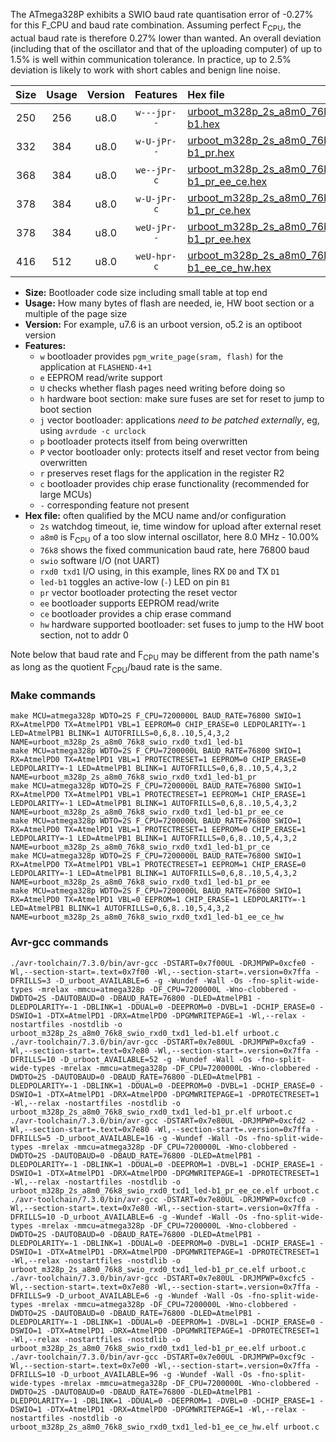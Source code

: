 The ATmega328P exhibits a SWIO baud rate quantisation error of -0.27% for this F_CPU and baud rate combination. Assuming perfect F<sub>CPU</sub>, the actual baud rate is therefore 0.27% lower than wanted. An overall deviation (including that of the oscillator and that of the uploading computer) of up to 1.5% is well within communication tolerance. In practice, up to 2.5% deviation is likely to work with short cables and benign line noise.

|Size|Usage|Version|Features|Hex file|
|:-:|:-:|:-:|:-:|:--|
|250|256|u8.0|`w---jpr--`|[urboot_m328p_2s_a8m0_76k8_swio_rxd0_txd1_led-b1.hex](https://raw.githubusercontent.com/stefanrueger/urboot.hex/main/boards/timeduino/atmega328p/watchdog_2_s/internal_oscillator_a-10.00%25/%2B8m000000_hz/%2B%2B76k8_baud/uart0_rxd0_txd1/led-b1/urboot_m328p_2s_a8m0_76k8_swio_rxd0_txd1_led-b1.hex)|
|332|384|u8.0|`w-U-jPr--`|[urboot_m328p_2s_a8m0_76k8_swio_rxd0_txd1_led-b1_pr.hex](https://raw.githubusercontent.com/stefanrueger/urboot.hex/main/boards/timeduino/atmega328p/watchdog_2_s/internal_oscillator_a-10.00%25/%2B8m000000_hz/%2B%2B76k8_baud/uart0_rxd0_txd1/led-b1/urboot_m328p_2s_a8m0_76k8_swio_rxd0_txd1_led-b1_pr.hex)|
|368|384|u8.0|`we--jPr-c`|[urboot_m328p_2s_a8m0_76k8_swio_rxd0_txd1_led-b1_pr_ee_ce.hex](https://raw.githubusercontent.com/stefanrueger/urboot.hex/main/boards/timeduino/atmega328p/watchdog_2_s/internal_oscillator_a-10.00%25/%2B8m000000_hz/%2B%2B76k8_baud/uart0_rxd0_txd1/led-b1/urboot_m328p_2s_a8m0_76k8_swio_rxd0_txd1_led-b1_pr_ee_ce.hex)|
|378|384|u8.0|`w-U-jPr-c`|[urboot_m328p_2s_a8m0_76k8_swio_rxd0_txd1_led-b1_pr_ce.hex](https://raw.githubusercontent.com/stefanrueger/urboot.hex/main/boards/timeduino/atmega328p/watchdog_2_s/internal_oscillator_a-10.00%25/%2B8m000000_hz/%2B%2B76k8_baud/uart0_rxd0_txd1/led-b1/urboot_m328p_2s_a8m0_76k8_swio_rxd0_txd1_led-b1_pr_ce.hex)|
|378|384|u8.0|`weU-jPr--`|[urboot_m328p_2s_a8m0_76k8_swio_rxd0_txd1_led-b1_pr_ee.hex](https://raw.githubusercontent.com/stefanrueger/urboot.hex/main/boards/timeduino/atmega328p/watchdog_2_s/internal_oscillator_a-10.00%25/%2B8m000000_hz/%2B%2B76k8_baud/uart0_rxd0_txd1/led-b1/urboot_m328p_2s_a8m0_76k8_swio_rxd0_txd1_led-b1_pr_ee.hex)|
|416|512|u8.0|`weU-hpr-c`|[urboot_m328p_2s_a8m0_76k8_swio_rxd0_txd1_led-b1_ee_ce_hw.hex](https://raw.githubusercontent.com/stefanrueger/urboot.hex/main/boards/timeduino/atmega328p/watchdog_2_s/internal_oscillator_a-10.00%25/%2B8m000000_hz/%2B%2B76k8_baud/uart0_rxd0_txd1/led-b1/urboot_m328p_2s_a8m0_76k8_swio_rxd0_txd1_led-b1_ee_ce_hw.hex)|

- **Size:** Bootloader code size including small table at top end
- **Usage:** How many bytes of flash are needed, ie, HW boot section or a multiple of the page size
- **Version:** For example, u7.6 is an urboot version, o5.2 is an optiboot version
- **Features:**
  + `w` bootloader provides `pgm_write_page(sram, flash)` for the application at `FLASHEND-4+1`
  + `e` EEPROM read/write support
  + `U` checks whether flash pages need writing before doing so
  + `h` hardware boot section: make sure fuses are set for reset to jump to boot section
  + `j` vector bootloader: applications *need to be patched externally*, eg, using `avrdude -c urclock`
  + `p` bootloader protects itself from being overwritten
  + `P` vector bootloader only: protects itself and reset vector from being overwritten
  + `r` preserves reset flags for the application in the register R2
  + `c` bootloader provides chip erase functionality (recommended for large MCUs)
  + `-` corresponding feature not present
- **Hex file:** often qualified by the MCU name and/or configuration
  + `2s` watchdog timeout, ie, time window for upload after external reset
  + `a8m0` is F<sub>CPU</sub> of a too slow internal oscillator, here 8.0 MHz - 10.00%
  + `76k8` shows the fixed communication baud rate, here 76800 baud
  + `swio` software I/O (not UART)
  + `rxd0 txd1` I/O using, in this example, lines RX `D0` and TX `D1`
  + `led-b1` toggles an active-low (`-`) LED on pin `B1`
  + `pr` vector bootloader protecting the reset vector
  + `ee` bootloader supports EEPROM read/write
  + `ce` bootloader provides a chip erase command
  + `hw` hardware supported bootloader: set fuses to jump to the HW boot section, not to addr 0


Note below that baud rate and F<sub>CPU</sub> may be different from the path name's as long as the quotient F<sub>CPU</sub>/baud rate is the same.

### Make commands
```
make MCU=atmega328p WDTO=2S F_CPU=7200000L BAUD_RATE=76800 SWIO=1 RX=AtmelPD0 TX=AtmelPD1 VBL=1 EEPROM=0 CHIP_ERASE=0 LEDPOLARITY=-1 LED=AtmelPB1 BLINK=1 AUTOFRILLS=0,6,8..10,5,4,3,2 NAME=urboot_m328p_2s_a8m0_76k8_swio_rxd0_txd1_led-b1
make MCU=atmega328p WDTO=2S F_CPU=7200000L BAUD_RATE=76800 SWIO=1 RX=AtmelPD0 TX=AtmelPD1 VBL=1 PROTECTRESET=1 EEPROM=0 CHIP_ERASE=0 LEDPOLARITY=-1 LED=AtmelPB1 BLINK=1 AUTOFRILLS=0,6,8..10,5,4,3,2 NAME=urboot_m328p_2s_a8m0_76k8_swio_rxd0_txd1_led-b1_pr
make MCU=atmega328p WDTO=2S F_CPU=7200000L BAUD_RATE=76800 SWIO=1 RX=AtmelPD0 TX=AtmelPD1 VBL=1 PROTECTRESET=1 EEPROM=1 CHIP_ERASE=1 LEDPOLARITY=-1 LED=AtmelPB1 BLINK=1 AUTOFRILLS=0,6,8..10,5,4,3,2 NAME=urboot_m328p_2s_a8m0_76k8_swio_rxd0_txd1_led-b1_pr_ee_ce
make MCU=atmega328p WDTO=2S F_CPU=7200000L BAUD_RATE=76800 SWIO=1 RX=AtmelPD0 TX=AtmelPD1 VBL=1 PROTECTRESET=1 EEPROM=0 CHIP_ERASE=1 LEDPOLARITY=-1 LED=AtmelPB1 BLINK=1 AUTOFRILLS=0,6,8..10,5,4,3,2 NAME=urboot_m328p_2s_a8m0_76k8_swio_rxd0_txd1_led-b1_pr_ce
make MCU=atmega328p WDTO=2S F_CPU=7200000L BAUD_RATE=76800 SWIO=1 RX=AtmelPD0 TX=AtmelPD1 VBL=1 PROTECTRESET=1 EEPROM=1 CHIP_ERASE=0 LEDPOLARITY=-1 LED=AtmelPB1 BLINK=1 AUTOFRILLS=0,6,8..10,5,4,3,2 NAME=urboot_m328p_2s_a8m0_76k8_swio_rxd0_txd1_led-b1_pr_ee
make MCU=atmega328p WDTO=2S F_CPU=7200000L BAUD_RATE=76800 SWIO=1 RX=AtmelPD0 TX=AtmelPD1 VBL=0 EEPROM=1 CHIP_ERASE=1 LEDPOLARITY=-1 LED=AtmelPB1 BLINK=1 AUTOFRILLS=0,6,8..10,5,4,3,2 NAME=urboot_m328p_2s_a8m0_76k8_swio_rxd0_txd1_led-b1_ee_ce_hw
```

### Avr-gcc commands
```
./avr-toolchain/7.3.0/bin/avr-gcc -DSTART=0x7f00UL -DRJMPWP=0xcfe0 -Wl,--section-start=.text=0x7f00 -Wl,--section-start=.version=0x7ffa -DFRILLS=3 -D_urboot_AVAILABLE=6 -g -Wundef -Wall -Os -fno-split-wide-types -mrelax -mmcu=atmega328p -DF_CPU=7200000L -Wno-clobbered -DWDTO=2S -DAUTOBAUD=0 -DBAUD_RATE=76800 -DLED=AtmelPB1 -DLEDPOLARITY=-1 -DBLINK=1 -DDUAL=0 -DEEPROM=0 -DVBL=1 -DCHIP_ERASE=0 -DSWIO=1 -DTX=AtmelPD1 -DRX=AtmelPD0 -DPGMWRITEPAGE=1 -Wl,--relax -nostartfiles -nostdlib -o urboot_m328p_2s_a8m0_76k8_swio_rxd0_txd1_led-b1.elf urboot.c
./avr-toolchain/7.3.0/bin/avr-gcc -DSTART=0x7e80UL -DRJMPWP=0xcfa9 -Wl,--section-start=.text=0x7e80 -Wl,--section-start=.version=0x7ffa -DFRILLS=10 -D_urboot_AVAILABLE=52 -g -Wundef -Wall -Os -fno-split-wide-types -mrelax -mmcu=atmega328p -DF_CPU=7200000L -Wno-clobbered -DWDTO=2S -DAUTOBAUD=0 -DBAUD_RATE=76800 -DLED=AtmelPB1 -DLEDPOLARITY=-1 -DBLINK=1 -DDUAL=0 -DEEPROM=0 -DVBL=1 -DCHIP_ERASE=0 -DSWIO=1 -DTX=AtmelPD1 -DRX=AtmelPD0 -DPGMWRITEPAGE=1 -DPROTECTRESET=1 -Wl,--relax -nostartfiles -nostdlib -o urboot_m328p_2s_a8m0_76k8_swio_rxd0_txd1_led-b1_pr.elf urboot.c
./avr-toolchain/7.3.0/bin/avr-gcc -DSTART=0x7e80UL -DRJMPWP=0xcfd2 -Wl,--section-start=.text=0x7e80 -Wl,--section-start=.version=0x7ffa -DFRILLS=5 -D_urboot_AVAILABLE=16 -g -Wundef -Wall -Os -fno-split-wide-types -mrelax -mmcu=atmega328p -DF_CPU=7200000L -Wno-clobbered -DWDTO=2S -DAUTOBAUD=0 -DBAUD_RATE=76800 -DLED=AtmelPB1 -DLEDPOLARITY=-1 -DBLINK=1 -DDUAL=0 -DEEPROM=1 -DVBL=1 -DCHIP_ERASE=1 -DSWIO=1 -DTX=AtmelPD1 -DRX=AtmelPD0 -DPGMWRITEPAGE=1 -DPROTECTRESET=1 -Wl,--relax -nostartfiles -nostdlib -o urboot_m328p_2s_a8m0_76k8_swio_rxd0_txd1_led-b1_pr_ee_ce.elf urboot.c
./avr-toolchain/7.3.0/bin/avr-gcc -DSTART=0x7e80UL -DRJMPWP=0xcfc0 -Wl,--section-start=.text=0x7e80 -Wl,--section-start=.version=0x7ffa -DFRILLS=10 -D_urboot_AVAILABLE=6 -g -Wundef -Wall -Os -fno-split-wide-types -mrelax -mmcu=atmega328p -DF_CPU=7200000L -Wno-clobbered -DWDTO=2S -DAUTOBAUD=0 -DBAUD_RATE=76800 -DLED=AtmelPB1 -DLEDPOLARITY=-1 -DBLINK=1 -DDUAL=0 -DEEPROM=0 -DVBL=1 -DCHIP_ERASE=1 -DSWIO=1 -DTX=AtmelPD1 -DRX=AtmelPD0 -DPGMWRITEPAGE=1 -DPROTECTRESET=1 -Wl,--relax -nostartfiles -nostdlib -o urboot_m328p_2s_a8m0_76k8_swio_rxd0_txd1_led-b1_pr_ce.elf urboot.c
./avr-toolchain/7.3.0/bin/avr-gcc -DSTART=0x7e80UL -DRJMPWP=0xcfc5 -Wl,--section-start=.text=0x7e80 -Wl,--section-start=.version=0x7ffa -DFRILLS=9 -D_urboot_AVAILABLE=6 -g -Wundef -Wall -Os -fno-split-wide-types -mrelax -mmcu=atmega328p -DF_CPU=7200000L -Wno-clobbered -DWDTO=2S -DAUTOBAUD=0 -DBAUD_RATE=76800 -DLED=AtmelPB1 -DLEDPOLARITY=-1 -DBLINK=1 -DDUAL=0 -DEEPROM=1 -DVBL=1 -DCHIP_ERASE=0 -DSWIO=1 -DTX=AtmelPD1 -DRX=AtmelPD0 -DPGMWRITEPAGE=1 -DPROTECTRESET=1 -Wl,--relax -nostartfiles -nostdlib -o urboot_m328p_2s_a8m0_76k8_swio_rxd0_txd1_led-b1_pr_ee.elf urboot.c
./avr-toolchain/7.3.0/bin/avr-gcc -DSTART=0x7e00UL -DRJMPWP=0xcf9c -Wl,--section-start=.text=0x7e00 -Wl,--section-start=.version=0x7ffa -DFRILLS=10 -D_urboot_AVAILABLE=96 -g -Wundef -Wall -Os -fno-split-wide-types -mrelax -mmcu=atmega328p -DF_CPU=7200000L -Wno-clobbered -DWDTO=2S -DAUTOBAUD=0 -DBAUD_RATE=76800 -DLED=AtmelPB1 -DLEDPOLARITY=-1 -DBLINK=1 -DDUAL=0 -DEEPROM=1 -DVBL=0 -DCHIP_ERASE=1 -DSWIO=1 -DTX=AtmelPD1 -DRX=AtmelPD0 -DPGMWRITEPAGE=1 -Wl,--relax -nostartfiles -nostdlib -o urboot_m328p_2s_a8m0_76k8_swio_rxd0_txd1_led-b1_ee_ce_hw.elf urboot.c
```

